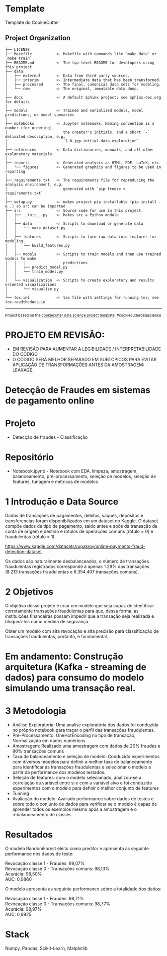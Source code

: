 Template
==============================

Template do CookieCutter

Project Organization
------------

    ├── LICENSE
    ├── Makefile           <- Makefile with commands like `make data` or `make train`
    ├── README.md          <- The top-level README for developers using this project.
    ├── data
    │   ├── external       <- Data from third party sources.
    │   ├── interim        <- Intermediate data that has been transformed.
    │   ├── processed      <- The final, canonical data sets for modeling.
    │   └── raw            <- The original, immutable data dump.
    │
    ├── docs               <- A default Sphinx project; see sphinx-doc.org for details
    │
    ├── models             <- Trained and serialized models, model predictions, or model summaries
    │
    ├── notebooks          <- Jupyter notebooks. Naming convention is a number (for ordering),
    │                         the creator's initials, and a short `-` delimited description, e.g.
    │                         `1.0-jqp-initial-data-exploration`.
    │
    ├── references         <- Data dictionaries, manuals, and all other explanatory materials.
    │
    ├── reports            <- Generated analysis as HTML, PDF, LaTeX, etc.
    │   └── figures        <- Generated graphics and figures to be used in reporting
    │
    ├── requirements.txt   <- The requirements file for reproducing the analysis environment, e.g.
    │                         generated with `pip freeze > requirements.txt`
    │
    ├── setup.py           <- makes project pip installable (pip install -e .) so src can be imported
    ├── src                <- Source code for use in this project.
    │   ├── __init__.py    <- Makes src a Python module
    │   │
    │   ├── data           <- Scripts to download or generate data
    │   │   └── make_dataset.py
    │   │
    │   ├── features       <- Scripts to turn raw data into features for modeling
    │   │   └── build_features.py
    │   │
    │   ├── models         <- Scripts to train models and then use trained models to make
    │   │   │                 predictions
    │   │   ├── predict_model.py
    │   │   └── train_model.py
    │   │
    │   └── visualization  <- Scripts to create exploratory and results oriented visualizations
    │       └── visualize.py
    │
    └── tox.ini            <- tox file with settings for running tox; see tox.readthedocs.io


--------

<p><small>Project based on the <a target="_blank" href="https://drivendata.github.io/cookiecutter-data-science/">cookiecutter data science project template</a>. #cookiecutterdatascience</small></p>


# PROJETO EM REVISÃO: 
  - EM REVISÃO PARA AUMENTAR A LEGIBILIDADE / INTERPRETABILIDADE DO CÓDIGO
  - O CODIGO SERÁ MELHOR SEPARADO EM SUBTÓPICOS PARA EVITAR APLICAÇÃO DE TRANSFORMAÇÕES ANTES DA AMOSTRAGEM: LEAKAGE.

# Detecção de Fraudes em sistemas de pagamento online


# Projeto
- Detecção de fraudes - Classificação

# Repositório
- Notebook.ipynb - Notebook com EDA, limpeza, amostragem, balanceamento, pré-processamento, seleção de modelos, seleção de features, tunagem e métricas de modelos

# 1 Introdução e Data Source

Dados de transações de pagamentos, debitos, saques, depósitos e transferencias foram disponibilizados em um dataset no Kaggle. O dataset compõe dados de tipo de pagamento, saldo antes e após da transação da conta de origem e destino e rótulos de operações comuns (rótulo = 0) e fraudulentas (rótulo = 1)

https://www.kaggle.com/datasets/rupakroy/online-payments-fraud-detection-dataset

Os dados são naturalmente desbalanceados, o número de transações fraudulentas registrados corresponde à apenas 1.29% das transações. (8.213 transações fraudulentas e 6.354.407 transações comuns).

# 2 Objetivos

O objetivo desse projeto é criar um modelo que seja capaz de identificar corretamente transações fraudulentas para que, dessa forma, as instituições financeiras possam  impedir que a transação seja realizada e bloqueá-los como medida de segurança.

Obter um modelo com alta revocação e alta precisão para classificação de transações fraudulentas, portanto, é fundamental.

# Em andamento: Construção arquitetura (Kafka - streaming de dados) para consumo do modelo simulando uma transação real.

# 3 Metodologia

- Análise Exploratória: Uma analise exploratória dos dados foi conduzida no próprio notebook para traçar o perfil das transações fraudulentas.
- Pré-Processamento: OneHotEncoding no tipo de transação, Normalização em dados numéricos
- Amostragem: Realizado uma amostragem com dados de 20% fraudes e 80% transações comuns
- Taxa de balanceamento e seleção de modelo: Conduzido experimentos com diversos modelos para definir a melhor taxa de balanceamento para identificar as transações fraudulentas e selecionar o modelo a partir da performance dos modelos testados.
- Seleção de features: com o modelo selecionado, analizou-se a correlação da variável entre si e com a variável alvo e foi conduzido experimentos com o modelo para definir o melhor conjunto de features
- Tunning
- Avaliação do modelo: Avaliado performance sobre dados de testes e sobre todo o conjunto de dados para verificar se o modelo é capaz de aprender todos os exemplos mesmo após a amostragem e o rebalanceamento de classes

# Resultados
  
  O modelo RandomForest eleito como preditor e apresenta as seguinte performance nos dados de teste:
  
  Revocação classe 1 - Fraudes: 99,07%  
  Revocação classe 0 - Transações comuns: 98,13%  
  Acurácia:  98,50%  
  AUC:  0,9860  

O modelo apresenta as seguinte performance sobre a totalidade dos dados:
  
  Revocação classe 1 - Fraudes: 99,71%  
  Revocação classe 0 - Transações comuns: 98,77%  
  Acurácia:  98,97%  
  AUC:  0,9925  


# Stack
Numpy, Pandas, Scikit-Learn, Matplotlib
